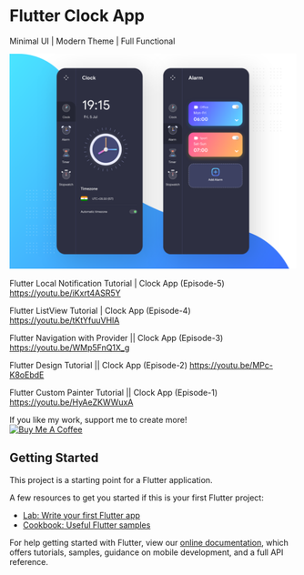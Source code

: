 # Flutter Clock App
Minimal UI | Modern Theme | Full Functional

<p align="center">
  <img src="flutter_clock_app.png" alt="flutter alarm clock app" title="Screenshot">
</p>

Flutter Local Notification Tutorial | Clock App (Episode-5)
https://youtu.be/iKxrt4ASR5Y

Flutter ListView Tutorial | Clock App (Episode-4)
https://youtu.be/tKtYfuuVHlA

Flutter Navigation with Provider || Clock App (Episode-3)
https://youtu.be/WMp5FnQ1X_g

Flutter Design Tutorial || Clock App (Episode-2)
https://youtu.be/MPc-K8oEbdE

Flutter Custom Painter Tutorial || Clock App (Episode-1)
https://youtu.be/HyAeZKWWuxA

If you like my work, support me to create more!<br>
<a href="https://www.buymeacoffee.com/afzalali15" target="_blank"><img src="https://cdn.buymeacoffee.com/buttons/default-orange.png" alt="Buy Me A Coffee" style="height: 51px !important;width: 217px !important;" ></a>

## Getting Started

This project is a starting point for a Flutter application.

A few resources to get you started if this is your first Flutter project:

- [Lab: Write your first Flutter app](https://flutter.dev/docs/get-started/codelab)
- [Cookbook: Useful Flutter samples](https://flutter.dev/docs/cookbook)

For help getting started with Flutter, view our
[online documentation](https://flutter.dev/docs), which offers tutorials,
samples, guidance on mobile development, and a full API reference.
